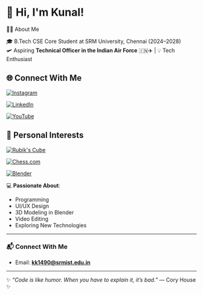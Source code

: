 # 👋 Hi, I'm Kunal!

👨‍🎓 About Me

🎓 B.Tech CSE Core Student at SRM University, Chennai (2024–2028)  
🛩️ Aspiring **Technical Officer in the Indian Air Force** 🇮🇳✈️ | 💡 Tech Enthusiast

## 🌐 Connect With Me

[![Instagram](https://img.shields.io/badge/Instagram-E4405F?logo=instagram&logoColor=white&style=for-the-badge)](https://instagram.com/kunalk_shri)

[![LinkedIn](https://img.shields.io/badge/LinkedIn-0A66C2?logo=linkedin&logoColor=white&style=for-the-badge)](https://www.linkedin.com/in/kunalkeshriii)

[![YouTube](https://img.shields.io/badge/YouTube-FF0000?logo=youtube&logoColor=white&style=for-the-badge)](https://www.youtube.com/@KunalKeshri)



## 🧠 Personal Interests

[![Rubik's Cube](https://img.shields.io/badge/Rubik's_Cube-🧩_Solver-green?style=for-the-badge)](https://en.wikipedia.org/wiki/Rubik%27s_Cube)

[![Chess.com](https://img.shields.io/badge/Chess.com-00A400?style=for-the-badge&logo=Chess.com&logoColor=white)](https://www.chess.com/member/KunalK_shriiii)

[![Blender](https://img.shields.io/badge/Blender-F5792A?style=for-the-badge&logo=blender&logoColor=white)](https://www.blender.org/)


💻 **Passionate About**:
- Programming
- UI/UX Design
- 3D Modeling in Blender
- Video Editing
- Exploring New Technologies

---

### 📬 Connect With Me
- Email: **kk1490@srmist.edu.in**

---

✨ _“Code is like humor. When you have to explain it, it’s bad.”_ — Cory House ✨
